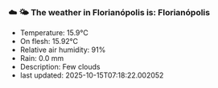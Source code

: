 ### ☁️ 🌤️  The weather in Florianópolis is: Florianópolis

- Temperature: 15.9°C
- On flesh: 15.92°C
- Relative air humidity: 91%
- Rain: 0.0 mm
- Description: Few clouds
- last updated: 2025-10-15T07:18:22.002052
